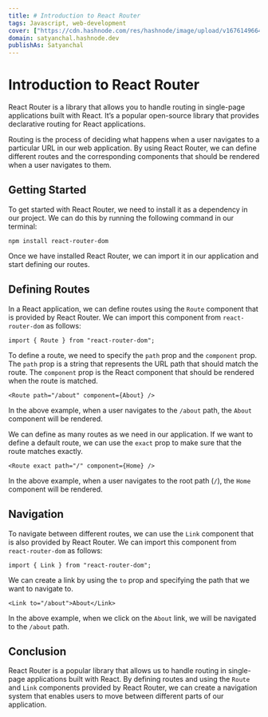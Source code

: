 ```yaml
---
title: # Introduction to React Router
tags: Javascript, web-development
cover: ["https://cdn.hashnode.com/res/hashnode/image/upload/v1676149664694/02e5de30-1371-4ba4-8a9a-a9bb800f1fe1.jpeg?w=1600&h=840&fit=crop&crop=entropy&auto=compress,format&format=webp"]
domain: satyanchal.hashnode.dev
publishAs: Satyanchal  
---
```


# Introduction to React Router

React Router is a library that allows you to handle routing in single-page applications built with React. It’s a popular open-source library that provides declarative routing for React applications.

Routing is the process of deciding what happens when a user navigates to a particular URL in our web application. By using React Router, we can define different routes and the corresponding components that should be rendered when a user navigates to them.

## Getting Started

To get started with React Router, we need to install it as a dependency in our project. We can do this by running the following command in our terminal:

```
npm install react-router-dom
```

Once we have installed React Router, we can import it in our application and start defining our routes.

## Defining Routes

In a React application, we can define routes using the `Route` component that is provided by React Router. We can import this component from `react-router-dom` as follows:

```
import { Route } from "react-router-dom";
```

To define a route, we need to specify the `path` prop and the `component` prop. The `path` prop is a string that represents the URL path that should match the route. The `component` prop is the React component that should be rendered when the route is matched.

```
<Route path="/about" component={About} />
```

In the above example, when a user navigates to the `/about` path, the `About` component will be rendered.

We can define as many routes as we need in our application. If we want to define a default route, we can use the `exact` prop to make sure that the route matches exactly.

```
<Route exact path="/" component={Home} />
```

In the above example, when a user navigates to the root path (`/`), the `Home` component will be rendered.

## Navigation

To navigate between different routes, we can use the `Link` component that is also provided by React Router. We can import this component from `react-router-dom` as follows:

```
import { Link } from "react-router-dom";
```

We can create a link by using the `to` prop and specifying the path that we want to navigate to.

```
<Link to="/about">About</Link>
```

In the above example, when we click on the `About` link, we will be navigated to the `/about` path.

## Conclusion

React Router is a popular library that allows us to handle routing in single-page applications built with React. By defining routes and using the `Route` and `Link` components provided by React Router, we can create a navigation system that enables users to move between different parts of our application.
